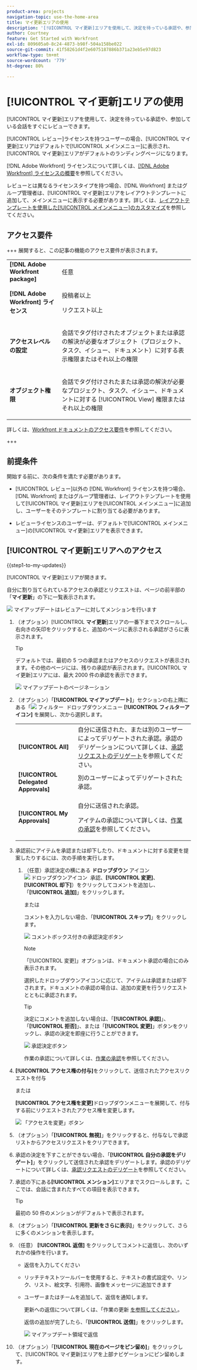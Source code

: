 ```yaml
---
product-area: projects
navigation-topic: use-the-home-area
title: マイ更新エリアの使用
description: '[!UICONTROL マイ更新]エリアを使用して、決定を待っている承認や、参加している会話をすぐにレビューできます。'
author: Courtney
feature: Get Started with Workfront
exl-id: 809605a0-8c24-4873-b98f-504a158be022
source-git-commit: 41f58261d4f2e6075187886b371a23eb5e97d823
workflow-type: tm+mt
source-wordcount: '779'
ht-degree: 80%

---
```



# [!UICONTROL マイ更新]エリアの使用

<!--<span class="preview">The highlighted information on this page refers to functionality not yet generally available. It is available only in the Preview environment for all customers. After the monthly releases to Production, the same features are also available in the Production environment for customers who enabled fast releases. </span>   

<span class="preview">For information about fast releases, see [Enable or disable fast releases for your organization](/help/quicksilver/administration-and-setup/set-up-workfront/configure-system-defaults/enable-fast-release-process.md). </span>-->


[!UICONTROL マイ更新]エリアを使用して、決定を待っている承認や、参加している会話をすぐにレビューできます。

[!UICONTROL レビュー]ライセンスを持つユーザーの場合、[!UICONTROL マイ更新]エリアはデフォルトで[!UICONTROL メインメニュー]に表示され、[!UICONTROL マイ更新]エリアがデフォルトのランディングページになります。

[!DNL Adobe Workfront] ライセンスについて詳しくは、[[!DNL Adobe Workfront] ライセンスの概要](../../../administration-and-setup/add-users/access-levels-and-object-permissions/wf-licenses.md)を参照してください。

レビューとは異なるライセンスタイプを持つ場合、[!DNL Workfront] またはグループ管理者は、[!UICONTROL マイ更新]エリアをレイアウトテンプレートに追加して、メインメニューに表示する必要があります。詳しくは、[レイアウトテンプレートを使用した[!UICONTROL メインメニュー]のカスタマイズ](../../../administration-and-setup/customize-workfront/use-layout-templates/customize-main-menu.md)を参照してください。

## アクセス要件

+++ 展開すると、この記事の機能のアクセス要件が表示されます。

<table style="table-layout:auto"> 
 <col> 
 <col> 
 <tbody> 
  <tr> 
   <td role="rowheader"><strong>[!DNL Adobe Workfront package]</strong></td> 
   <td> <p>任意</p> </td> 
  </tr> 
  <tr> 
   <td role="rowheader"><strong>[!DNL Adobe Workfront] ライセンス</strong></td> 
   <td> <p>投稿者以上</p>
   <p>リクエスト以上</p> </td> 
  </tr> 
  <tr> 
   <td role="rowheader"><strong>アクセスレベルの設定</strong></td> 
   <td> <p>会話でタグ付けされたオブジェクトまたは承認の解決が必要なオブジェクト（プロジェクト、タスク、イシュー、ドキュメント）に対する表示権限またはそれ以上の権限</p> </td> 
  </tr> 
  <tr> 
   <td role="rowheader"><strong>オブジェクト権限</strong></td> 
   <td> <p>会話でタグ付けされたまたは承認の解決が必要なプロジェクト、タスク、イシュー、ドキュメントに対する [!UICONTROL View] 権限またはそれ以上の権限</p> </td> 
  </tr> 
 </tbody> 
</table>

詳しくは、[Workfront ドキュメントのアクセス要件](/help/quicksilver/administration-and-setup/add-users/access-levels-and-object-permissions/access-level-requirements-in-documentation.md)を参照してください。

+++

## 前提条件

開始する前に、次の条件を満たす必要があります。

* [!UICONTROL レビュー]以外の [!DNL Workfront] ライセンスを持つ場合、[!DNL Workfront] またはグループ管理者は、レイアウトテンプレートを使用して[!UICONTROL マイ更新]エリアを[!UICONTROL メインメニュー]に追加し、ユーザーをそのテンプレートに割り当てる必要があります。

* レビューライセンスのユーザーは、デフォルトで[!UICONTROL メインメニュー]の[!UICONTROL マイ更新]エリアを表示できます。

## [!UICONTROL マイ更新]エリアへのアクセス

{{step1-to-my-updates}}

[!UICONTROL マイ更新]エリアが開きます。

自分に割り当てられているアクセスの承認とリクエストは、ページの前半部の「**マイ更新**」の下に一覧表示されます。

![&#x200B; マイアップデートはレビュアーに対してメンションを行います &#x200B;](assets/my-updates-mentions-for-reviwers-nwe-350x418.png)

1. （オプション）[!UICONTROL **マイ更新**]&#x200B;エリアの一番下までスクロールし、右向きの矢印をクリックすると、追加のページに表示される承認がさらに表示されます。

   >[!TIP]
   >
   >デフォルトでは、最初の 5 つの承認またはアクセスのリクエストが表示されます。その他のページには、残りの承認が表示されます。[!UICONTROL マイ更新]エリアには、最大 2000 件の承認を表示できます。

   ![&#x200B; マイアップデートのページネーション &#x200B;](assets/pagination-for-my-updates-page-highlighted-nwe-350x78.png)

1. （オプション）「**[!UICONTROL マイアップデート]**」セクションの右上隅にある「![&#x200B; フィルター &#x200B;](assets/filter-nwepng.png) ドロップダウンメニュー **[!UICONTROL フィルターアイコン]** を展開し、次から選択します。

   <table style="table-layout:auto"> 
    <col> 
    </col> 
    <col> 
    </col> 
    <tbody> 
     <tr> 
      <td role="rowheader"><strong>[!UICONTROL All]</strong></td> 
      <td>自分に送信された、または別のユーザーによってデリゲートされた承認。承認のデリゲーションについて詳しくは、<a href="../../../review-and-approve-work/manage-approvals/delegate-approval-requests.md" class="MCXref xref">承認リクエストのデリゲート</a>を参照してください。 </td> 
     </tr> 
     <tr> 
      <td role="rowheader"><strong>[!UICONTROL Delegated Approvals]</strong></td> 
      <td>別のユーザーによってデリゲートされた承認。 </td> 
     </tr> 
     <tr> 
      <td role="rowheader"><strong>[!UICONTROL My Approvals]</strong></td> 
      <td> <p>自分に送信された承認。 </p> <p>アイテムの承認について詳しくは、<a href="../../../review-and-approve-work/manage-approvals/approving-work.md" class="MCXref xref">作業の承認</a>を参照してください。</p> </td> 
     </tr> 
    </tbody> 
   </table>

1. 承認前にアイテムを承認または却下したり、ドキュメントに対する変更を提案したりするには、次の手順を実行します。

   1. （任意）承認決定の横にある **ドロップダウン** アイコン ![&#x200B; ドロップダウンアイコン &#x200B;](assets/down-arrow-blue.png) 承認 **&#x200B;**、**[!UICONTROL 変更]**、**[!UICONTROL 却下]**）をクリックしてコメントを追加し、「**[!UICONTROL 追加]**」をクリックします。

      または

      コメントを入力しない場合、「**[!UICONTROL スキップ]**」をクリックします。

      ![&#x200B; コメントボックス付きの承認決定ボタン &#x200B;](assets/approval-decision-buttons-in-my-updates-with-comment-box-nwe-350x183.png)

      >[!NOTE]
      >
      >「[!UICONTROL 変更]」オプションは、ドキュメント承認の場合にのみ表示されます。

      選択したドロップダウンアイコンに応じて、アイテムは承認または却下されます。ドキュメントの承認の場合は、追加の変更を行うリクエストとともに承認されます。

      >[!TIP]
      >
      >決定にコメントを追加しない場合は、「**[!UICONTROL 承認]**」、「**[!UICONTROL 拒否]**」、または「**[!UICONTROL 変更]**」ボタンをクリックし、承認の決定を即座に行うことができます。
      >
      >
      >![&#x200B; 承認決定ボタン &#x200B;](assets/approval-decision-buttons-in-my-updates-nwe-350x169.png)
      >
      >作業の承認について詳しくは、[作業の承認](../../../review-and-approve-work/manage-approvals/approving-work.md)を参照してください。

1. **[!UICONTROL アクセス権の付与]**&#x200B;をクリックして、送信されたアクセスリクエストを付与

   または

   **[!UICONTROL アクセス権を変更]**&#x200B;ドロップダウンメニューを展開して、付与する前にリクエストされたアクセス権を変更します。

   ![&#x200B; 「アクセスを変更」ボタン &#x200B;](assets/grant-access-button-in-my-updates-nwe-350x224.png)

1. （オプション）「**[!UICONTROL 無視]**」をクリックすると、付与なしで承認リストからアクセスリクエストをクリアできます。
1. 承認の決定を下すことができない場合、「**[!UICONTROL 自分の承認をデリゲート]**」をクリックして送信された承認をデリゲートします。承認のデリゲートについて詳しくは、[承認リクエストのデリゲート](../../../review-and-approve-work/manage-approvals/delegate-approval-requests.md)を参照してください。
1. 承認の下にある&#x200B;**[!UICONTROL メンション]**&#x200B;エリアまでスクロールします。ここでは、会話に含まれたすべての項目を表示できます。

   >[!TIP]
   >
   >最初の 50 件のメンションがデフォルトで表示されます。

1. （オプション）「**[!UICONTROL 更新をさらに表示]**」をクリックして、さらに多くのメンションを表示します。
1. （任意） **[!UICONTROL 返信]** をクリックしてコメントに返信し、次のいずれかの操作を行います。
   * 返信を入力してください
   * リッチテキストツールバーを使用すると、テキストの書式設定や、リンク、リスト、絵文字、引用符、画像をメッセージに追加できます
   * ユーザーまたはチームを追加して、返信を通知します。

     更新への返信について詳しくは、「作業の更新 [&#x200B; を参照してください &#x200B;](/help/quicksilver/workfront-basics/updating-work-items-and-viewing-updates/update-work.md)。

     返信の追加が完了したら、「**[!UICONTROL 送信]**」をクリックします。

     ![&#x200B; マイアップデート領域で返信 &#x200B;](assets/reply-in-the-my-updates-area.png)

1. （オプション）「**[!UICONTROL 現在のページをピン留め]**」をクリックして、[!UICONTROL マイ更新]エリアを上部ナビゲーションにピン留めします。
